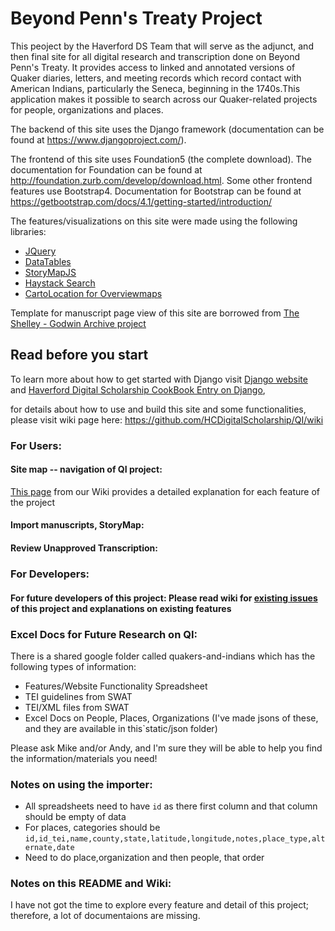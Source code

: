 # Beyond Penn's Treaty Project

This peoject by the Haverford DS Team that will serve as the adjunct, and then final site for all digital research and transcription done on Beyond Penn's Treaty. It  provides access to linked and annotated versions of Quaker diaries, letters, and meeting records which record contact with American Indians, particularly the Seneca, beginning in the 1740s.This application makes it possible to search across our Quaker-related projects for people, organizations and places. 


The backend of this site uses the Django framework (documentation can be found at https://www.djangoproject.com/).

The frontend of this site uses Foundation5 (the complete download). The documentation for Foundation can be found at http://foundation.zurb.com/develop/download.html.
Some other frontend features use Bootstrap4. Documentation for Bootstrap can be found at https://getbootstrap.com/docs/4.1/getting-started/introduction/


The features/visualizations on this site were made using the following libraries:

- [JQuery](http://jquery.com/)
- [DataTables](https://www.datatables.net/)
- [StoryMapJS](https://storymap.knightlab.com/advanced/)
- [Haystack Search](https://django-haystack.readthedocs.io/en/v2.8.1/tutorial.html)
- [CartoLocation for Overviewmaps](https://carto.com/)
 
Template for manuscript page view of this site are borrowed from [The Shelley - Godwin Archive project](http://shelleygodwinarchive.org/sc/bl/hymn_to_intellectual_beauty/#/p2)

## Read before you start
To learn more about how to get started with Django visit [Django website](https://docs.djangoproject.com/en/2.0/) and [Haverford Digital Scholarship CookBook Entry on Django](https://github.com/HCDigitalScholarship/ds-cookbook/blob/master/Djangology101.md),

for details about how to use and build this site and some functionalities, please visit wiki page here:
https://github.com/HCDigitalScholarship/QI/wiki

### For Users:
#### Site map -- navigation of QI project:
[This page](https://github.com/HCDigitalScholarship/QI/wiki/Site-Map-Explanation) from our Wiki provides a detailed explanation for each feature of the project
#### Import manuscripts, StoryMap:

#### Review Unapproved Transcription:

### For Developers:
#### 
#### **For future developers of this project: Please read wiki for [existing issues]() of this project and explanations on existing features**

### Excel Docs for Future Research on QI:

There is a shared google folder called quakers-and-indians which has the following types of information:

- Features/Website Functionality Spreadsheet
- TEI guidelines from SWAT
- TEI/XML files from SWAT
- Excel Docs on People, Places, Organizations (I've made jsons of these, and they are available in this`static/json folder)

Please ask Mike and/or Andy, and I'm sure they will be able to help you find the information/materials you need!


### Notes on using the importer:
- All spreadsheets need to have `id` as there first column and that column should be empty of data
- For places, categories should be `id,id_tei,name,county,state,latitude,longitude,notes,place_type,alternate,date`
- Need to do place,organization and then people, that order


### Notes on this README and Wiki:
I have not got the time to explore every feature and detail of this project; therefore, a lot of documentaions are missing. 
